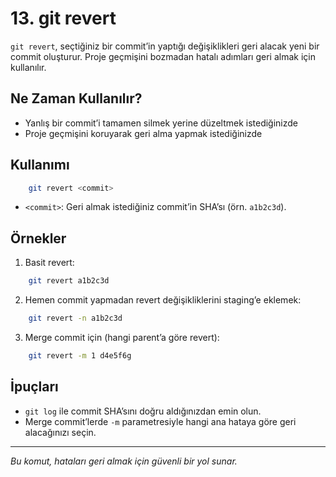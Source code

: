 # 13. git revert

`git revert`, seçtiğiniz bir commit’in yaptığı değişiklikleri geri alacak yeni bir commit oluşturur. Proje geçmişini bozmadan hatalı adımları geri almak için kullanılır.

## Ne Zaman Kullanılır?
- Yanlış bir commit’i tamamen silmek yerine düzeltmek istediğinizde
- Proje geçmişini koruyarak geri alma yapmak istediğinizde

## Kullanımı
```bash
    git revert <commit>
```
- `<commit>`: Geri almak istediğiniz commit’in SHA’sı (örn. `a1b2c3d`).

## Örnekler
1. Basit revert:
```bash
    git revert a1b2c3d
```
2. Hemen commit yapmadan revert değişikliklerini staging’e eklemek:
```bash
    git revert -n a1b2c3d
```
3. Merge commit için (hangi parent’a göre revert):
```bash
    git revert -m 1 d4e5f6g
```

## İpuçları
- `git log` ile commit SHA’sını doğru aldığınızdan emin olun.
- Merge commit’lerde `-m` parametresiyle hangi ana hataya göre geri alacağınızı seçin.

---
_Bu komut, hataları geri almak için güvenli bir yol sunar._
